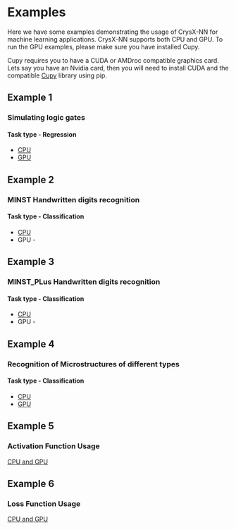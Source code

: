 # Examples
Here we have some examples demonstrating the usage of CrysX-NN for machine learning applications.
CrysX-NN supports both CPU and GPU. To run the GPU examples, please make sure you have installed Cupy.

Cupy requires you to have a CUDA or AMDroc compatible graphics card. 
Lets say you have an Nvidia card, then you will need to install CUDA and the compatible [Cupy](www.cupy.dev) library using pip.

## Example 1
### Simulating logic gates 
#### Task type - Regression

* [CPU](https://github.com/manassharma07/crysx_nn/blob/main/examples/Simulating_Logic_Gates_CPU.ipynb) 
* [GPU](https://github.com/manassharma07/crysx_nn/blob/main/examples/Simulating_Logic_Gates_GPU.ipynb)

## Example 2
### MINST Handwritten digits recognition 
#### Task type - Classification

* [CPU](https://github.com/manassharma07/crysx_nn/blob/main/examples/NN_MNIST_orig_from_raw_png_crysx.ipynb)
* GPU -

## Example 3
### MINST_PLus Handwritten digits recognition 
#### Task type - Classification

* [CPU](https://github.com/manassharma07/crysx_nn/blob/main/examples/NN_MNIST_plus_from_raw_png_crysx.ipynb) 
* GPU -

## Example 4
### Recognition of Microstructures of different types
#### Task type - Classification

* [CPU](https://github.com/manassharma07/crysx_nn/blob/main/examples/Microstructures_Classification_CPU.ipynb)
* [GPU ](https://github.com/manassharma07/crysx_nn/blob/main/examples/Microstructures_Classification_GPU.ipynb)

## Example 5
### Activation Function Usage
[CPU and GPU](https://github.com/manassharma07/crysx_nn/blob/main/examples/Activation_function_usage.ipynb)

## Example 6
### Loss Function Usage
[CPU and GPU](https://github.com/manassharma07/crysx_nn/blob/main/examples/Loss_function_usage.ipynb)
